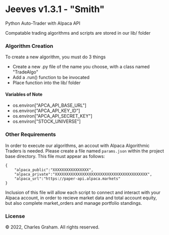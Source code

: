 # Jeeves v1.3.1 - "Smith"
Python Auto-Trader with Alpaca API

Compatable trading algorithms and scripts are stored in our lib/ folder

### Algorithm Creation

To create a new algorithm, you must do 3 things
- Create a new .py file of the name you choose, with a class named "TradeAlgo"
- Add a .run() function to be invocated
- Place function into the lib/ folder

#### Variables of Note
- os.environ["APCA_API_BASE_URL"]
- os.environ["APCA_API_KEY_ID"]
- os.environ["APCA_API_SECRET_KEY"]
- os.environ["STOCK_UNIVERSE"]

### Other Requirements

In order to execute our algorithms, an accout with Alpaca Algorithmic Traders is needed. Please create a file named ```params.json``` within the project base directory. This file must appear as follows:

```
{
    "alpaca_public":"XXXXXXXXXXXXXXXX",
    "alpaca_private":"XXXXXXXXXXXXXXXXXXXXXXXXXXXXXXXXXXXXXXXXX",
    "alpaca_url":"https://paper-api.alpaca.markets"
}
```
Inclusion of this file will allow each script to connect and interact with your Alpaca account, in order to recieve market data and total account equity, but also complete market_orders and manage portfolio standings.

### License
© 2022, Charles Graham. All rights reserved.
